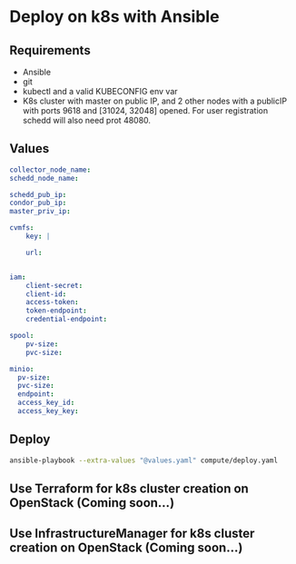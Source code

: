 # Deploy on k8s with Ansible

## Requirements

- Ansible
- git
- kubectl and a valid KUBECONFIG env var
- K8s cluster with master on public IP, and 2 other nodes with a publicIP with ports 9618 and [31024, 32048] opened. For user registration schedd will also need prot 48080.

## Values

```yaml
collector_node_name:
schedd_node_name:

schedd_pub_ip:
condor_pub_ip:
master_priv_ip:

cvmfs:
    key: |

    url:


iam:
    client-secret:
    client-id:
    access-token:
    token-endpoint:
    credential-endpoint:

spool:
    pv-size:
    pvc-size:

minio:
  pv-size:
  pvc-size:
  endpoint:
  access_key_id:
  access_key_key:
```

## Deploy

```bash
ansible-playbook --extra-values "@values.yaml" compute/deploy.yaml
```

## Use Terraform for k8s cluster creation on OpenStack (Coming soon...)

## Use InfrastructureManager for k8s cluster creation on OpenStack (Coming soon...)